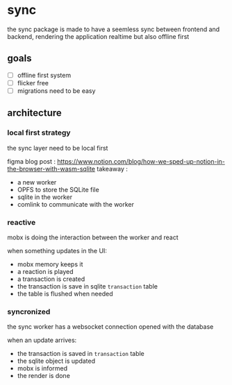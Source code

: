 # sync

the sync package is made to have a seemless sync between frontend and backend, rendering the application realtime but also offline first

## goals

- [ ] offline first system
- [ ] flicker free
- [ ] migrations need to be easy

## architecture

### local first strategy

the sync layer need to be local first

figma blog post : https://www.notion.com/blog/how-we-sped-up-notion-in-the-browser-with-wasm-sqlite
takeaway :

- a new worker
- OPFS to store the SQLite file
- sqlite in the worker
- comlink to communicate with the worker

### reactive

mobx is doing the interaction between the worker and react

when something updates in the UI:

- mobx memory keeps it
- a reaction is played
- a transaction is created
- the transaction is save in sqlite `transaction` table
- the table is flushed when needed

### syncronized

the sync worker has a websocket connection opened with the database

when an update arrives:

- the transaction is saved in `transaction` table
- the sqlite object is updated
- mobx is informed
- the render is done
